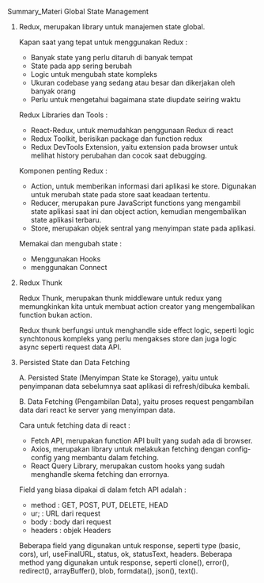 Summary_Materi Global State Management

1. Redux, merupakan library untuk manajemen state global.

    Kapan saat yang tepat untuk menggunakan Redux :
    - Banyak state yang perlu ditaruh di banyak tempat
    - State pada app sering berubah
    - Logic untuk mengubah state kompleks
    - Ukuran codebase yang sedang atau besar dan dikerjakan oleh banyak orang
    - Perlu untuk mengetahui bagaimana state diupdate seiring waktu

    Redux Libraries dan Tools :
    - React-Redux, untuk memudahkan penggunaan Redux di react
    - Redux Toolkit, berisikan package dan function redux
    - Redux DevTools Extension, yaitu extension pada browser untuk melihat history perubahan dan cocok saat debugging.

    Komponen penting Redux :
    - Action, untuk memberikan informasi dari aplikasi ke store. Digunakan untuk merubah state pada store saat keadaan tertentu.
    - Reducer, merupakan pure JavaScript functions yang mengambil state aplikasi saat ini dan object action, kemudian mengembalikan state aplikasi terbaru.
    - Store, merupakan objek sentral yang menyimpan state pada aplikasi.

    Memakai dan mengubah state :
    - Menggunakan Hooks
    - menggunakan Connect

2. Redux Thunk

    Redux Thunk, merupakan thunk middleware untuk redux yang memungkinkan kita untuk membuat action creator yang mengembalikan function bukan action.

    Redux thunk berfungsi untuk menghandle side effect logic, seperti logic synchtonous kompleks yang perlu mengakses store dan juga logic async seperti request data API.

3. Persisted State dan Data Fetching

    A. Persisted State (Menyimpan State ke Storage), yaitu untuk penyimpanan data sebelumnya saat aplikasi di refresh/dibuka kembali.

    B. Data Fetching (Pengambilan Data), yaitu proses request pengambilan data dari react ke server yang menyimpan data.

    Cara untuk fetching data di react :
    - Fetch API, merupakan function API built yang sudah ada di browser.
    - Axios, merupakan library untuk melakukan fetching dengan config-config yang membantu dalam fetching.
    - React Query Library, merupakan custom hooks yang sudah menghandle skema fetching dan errornya.

    Field yang biasa dipakai di dalam fetch API adalah :
    - method : GET, POST, PUT, DELETE, HEAD
    - ur; : URL dari request
    - body : body dari request
    - headers : objek Headers

    Beberapa field yang digunakan untuk response, seperti type (basic, cors), url, useFinalURL, status, ok, statusText, headers.
    Beberapa method yang digunakan untuk response, seperti clone(), error(), redirect(), arrayBuffer(), blob, formdata(), json(), text().